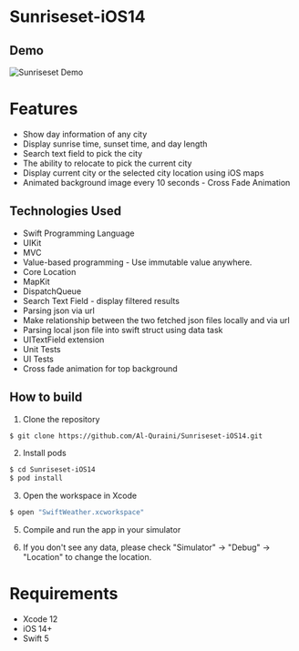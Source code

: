 # Sunriseset-iOS14

## Demo
![Sunriseset Demo](https://j.gifs.com/Z88AA2.gif)

# Features
* Show day information of any city
* Display sunrise time, sunset time, and day length
* Search text field to pick the city
* The ability to relocate to pick the current city
* Display current city or the selected city location using iOS maps
* Animated background image every 10 seconds - Cross Fade Animation


## Technologies Used
* Swift Programming Language
* UIKit
* MVC 
* Value-based programming - Use immutable value anywhere.
* Core Location
* MapKit
* DispatchQueue
* Search Text Field - display filtered results
* Parsing json via url
* Make relationship between the two fetched json files locally and via url
* Parsing local json file into swift struct using data task
* UITextField extension
* Unit Tests
* UI Tests
* Cross fade animation for top background


## How to build

1) Clone the repository

```bash
$ git clone https://github.com/Al-Quraini/Sunriseset-iOS14.git
```

2) Install pods

```bash
$ cd Sunriseset-iOS14
$ pod install
```

3) Open the workspace in Xcode

```bash
$ open "SwiftWeather.xcworkspace"
```

 
5) Compile and run the app in your simulator

6) If you don't see any data, please check "Simulator" -> "Debug" -> "Location" to change the location.

# Requirements

* Xcode 12
* iOS 14+
* Swift 5
